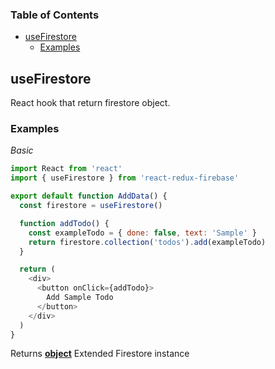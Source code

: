 <!-- Generated by documentation.js. Update this documentation by updating the source code. -->

### Table of Contents

-   [useFirestore][1]
    -   [Examples][2]

## useFirestore


React hook that return firestore object.

### Examples

_Basic_

```javascript
import React from 'react'
import { useFirestore } from 'react-redux-firebase'

export default function AddData() {
  const firestore = useFirestore()

  function addTodo() {
    const exampleTodo = { done: false, text: 'Sample' }
    return firestore.collection('todos').add(exampleTodo)
  }

  return (
    <div>
      <button onClick={addTodo}>
        Add Sample Todo
      </button>
    </div>
  )
}
```

Returns **[object][4]** Extended Firestore instance

[1]: #usefirestore

[2]: #examples

[3]: https://react-redux-firebase.com/docs/api/useFirestore.html

[4]: https://developer.mozilla.org/docs/Web/JavaScript/Reference/Global_Objects/Object
